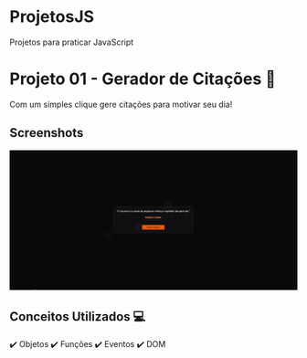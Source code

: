 # ProjetosJS

Projetos para praticar JavaScript


# Projeto 01 - Gerador de Citações 🚗

Com um simples clique gere citações para motivar seu dia!

## Screenshots

![App Screenshot](/imgs/citações.PNG)

## Conceitos Utilizados 💻

✔️ Objetos
✔️ Funções
✔️ Eventos
✔️ DOM



